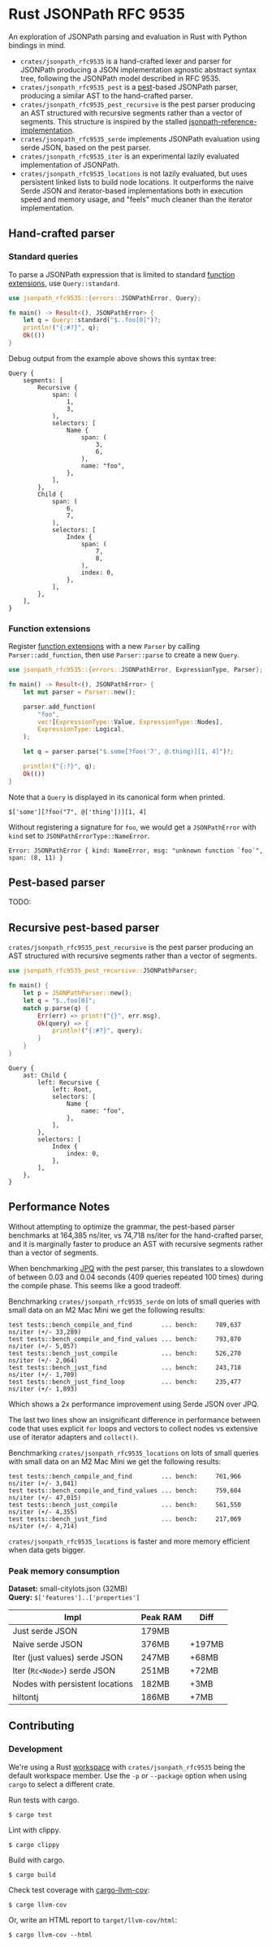 # Rust JSONPath RFC 9535

An exploration of JSONPath parsing and evaluation in Rust with Python bindings in mind.

- `crates/jsonpath_rfc9535` is a hand-crafted lexer and parser for JSONPath producing a JSON implementation agnostic abstract syntax tree, following the JSONPath model described in RFC 9535.
- `crates/jsonpath_rfc9535_pest` is a [pest](https://github.com/pest-parser)-based JSONPath parser, producing a similar AST to the hand-crafted parser.
- `crates/jsonpath_rfc9535_pest_recursive` is the pest parser producing an AST structured with recursive segments rather than a vector of segments. This structure is inspired by the stalled [jsonpath-reference-implementation](https://github.com/jsonpath-standard/jsonpath-reference-implementation).
- `crates/jsonpath_rfc9535_serde` implements JSONPath evaluation using serde JSON, based on the pest parser.
- `crates/jsonpath_rfc9535_iter` is an experimental lazily evaluated implementation of JSONPath.
- `crates/jsonpath_rfc9535_locations` is not lazily evaluated, but uses persistent linked lists to build node locations. It outperforms the naive Serde JSON and iterator-based implementations both in execution speed and memory usage, and "feels" much cleaner than the iterator implementation.

## Hand-crafted parser

### Standard queries

To parse a JSONPath expression that is limited to standard [function extensions], use `Query::standard`.

```rust
use jsonpath_rfc9535::{errors::JSONPathError, Query};

fn main() -> Result<(), JSONPathError> {
    let q = Query::standard("$..foo[0]")?;
    println!("{:#?}", q);
    Ok(())
}
```

Debug output from the example above shows this syntax tree:

```text
Query {
    segments: [
        Recursive {
            span: (
                1,
                3,
            ),
            selectors: [
                Name {
                    span: (
                        3,
                        6,
                    ),
                    name: "foo",
                },
            ],
        },
        Child {
            span: (
                6,
                7,
            ),
            selectors: [
                Index {
                    span: (
                        7,
                        8,
                    ),
                    index: 0,
                },
            ],
        },
    ],
}
```

### Function extensions

Register [function extensions] with a new `Parser` by calling `Parser::add_function`,
then use `Parser::parse` to create a new `Query`.

```rust
use jsonpath_rfc9535::{errors::JSONPathError, ExpressionType, Parser};

fn main() -> Result<(), JSONPathError> {
    let mut parser = Parser::new();

    parser.add_function(
        "foo",
        vec![ExpressionType::Value, ExpressionType::Nodes],
        ExpressionType::Logical,
    );

    let q = parser.parse("$.some[?foo('7', @.thing)][1, 4]")?;

    println!("{:?}", q);
    Ok(())
}
```

Note that a `Query` is displayed in its canonical form when printed.

```text
$['some'][?foo("7", @['thing'])][1, 4]
```

Without registering a signature for `foo`, we would get a `JSONPathError` with
`kind` set to `JSONPathErrorType::NameError`.

```text
Error: JSONPathError { kind: NameError, msg: "unknown function `foo`", span: (8, 11) }
```

[function extensions]: https://datatracker.ietf.org/doc/html/rfc9535#name-function-extensions

## Pest-based parser

TODO:

## Recursive pest-based parser

`crates/jsonpath_rfc9535_pest_recursive` is the pest parser producing an AST structured with recursive segments rather than a vector of segments.

```rust
use jsonpath_rfc9535_pest_recursive::JSONPathParser;

fn main() {
    let p = JSONPathParser::new();
    let q = "$..foo[0]";
    match p.parse(q) {
        Err(err) => print!("{}", err.msg),
        Ok(query) => {
            println!("{:#?}", query);
        }
    }
}
```

```text
Query {
    ast: Child {
        left: Recursive {
            left: Root,
            selectors: [
                Name {
                    name: "foo",
                },
            ],
        },
        selectors: [
            Index {
                index: 0,
            },
        ],
    },
}
```

## Performance Notes

Without attempting to optimize the grammar, the pest-based parser benchmarks at 164,385 ns/iter, vs 74,718 ns/iter for the hand-crafted parser, and it is marginally faster to produce an AST with recursive segments rather than a vector of segments.

When benchmarking [JPQ](https://github.com/jg-rp/jpq) with the pest parser, this translates to a slowdown of between 0.03 and 0.04 seconds (409 queries repeated 100 times) during the compile phase. This seems like a good tradeoff.

Benchmarking `crates/jsonpath_rfc9535_serde` on lots of small queries with small data on an M2 Mac Mini we get the following results:

```
test tests::bench_compile_and_find        ... bench:     789,637 ns/iter (+/- 33,289)
test tests::bench_compile_and_find_values ... bench:     793,870 ns/iter (+/- 5,057)
test tests::bench_just_compile            ... bench:     526,270 ns/iter (+/- 2,064)
test tests::bench_just_find               ... bench:     243,718 ns/iter (+/- 1,709)
test tests::bench_just_find_loop          ... bench:     235,477 ns/iter (+/- 1,893)
```

Which shows a 2x performance improvement using Serde JSON over JPQ.

The last two lines show an insignificant difference in performance between code that uses explicit `for` loops and vectors to collect nodes vs extensive use of iterator adapters and `collect()`.

Benchmarking `crates/jsonpath_rfc9535_locations` on lots of small queries with small data on an M2 Mac Mini we get the following results:

```
test tests::bench_compile_and_find        ... bench:     761,966 ns/iter (+/- 3,041)
test tests::bench_compile_and_find_values ... bench:     759,604 ns/iter (+/- 47,015)
test tests::bench_just_compile            ... bench:     561,550 ns/iter (+/- 4,355)
test tests::bench_just_find               ... bench:     217,069 ns/iter (+/- 4,714)
```

`crates/jsonpath_rfc9535_locations` is faster and more memory efficient when data gets bigger.

### Peak memory consumption

**Dataset:** small-citylots.json (32MB)  
**Query:** `$['features']..['properties']`

| Impl                            | Peak RAM | Diff   |
| ------------------------------- | -------- | ------ |
| Just serde JSON                 | 179MB    |        |
| Naive serde JSON                | 376MB    | +197MB |
| Iter (just values) serde JSON   | 247MB    | +68MB  |
| Iter (`Rc<Node>`) serde JSON    | 251MB    | +72MB  |
| Nodes with persistent locations | 182MB    | +3MB   |
| hiltontj                        | 186MB    | +7MB   |

## Contributing

### Development

We're using a Rust [workspace](https://doc.rust-lang.org/cargo/reference/workspaces.html) with `crates/jsonpath_rfc9535` being the default workspace member. Use the `-p` or `--package` option when using `cargo` to select a different crate.

Run tests with cargo.

```shell
$ cargo test
```

Lint with clippy.

```shell
$ cargo clippy
```

Build with cargo.

```shell
$ cargo build
```

Check test coverage with [cargo-llvm-cov](https://lib.rs/crates/cargo-llvm-cov):

```shell
$ cargo llvm-cov
```

Or, write an HTML report to `target/llvm-cov/html`:

```shell
$ cargo llvm-cov --html
```
